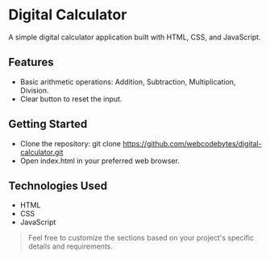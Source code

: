 # Digital Calculator

A simple digital calculator application built with HTML, CSS, and JavaScript.

## Features

- Basic arithmetic operations: Addition, Subtraction, Multiplication, Division.
- Clear button to reset the input.

## Getting Started

- Clone the repository: git clone https://github.com/webcodebytes/digital-calculator.git
- Open index.html in your preferred web browser.

## Technologies Used

- HTML
- CSS
- JavaScript

> Feel free to customize the sections based on your project's specific details and requirements.
